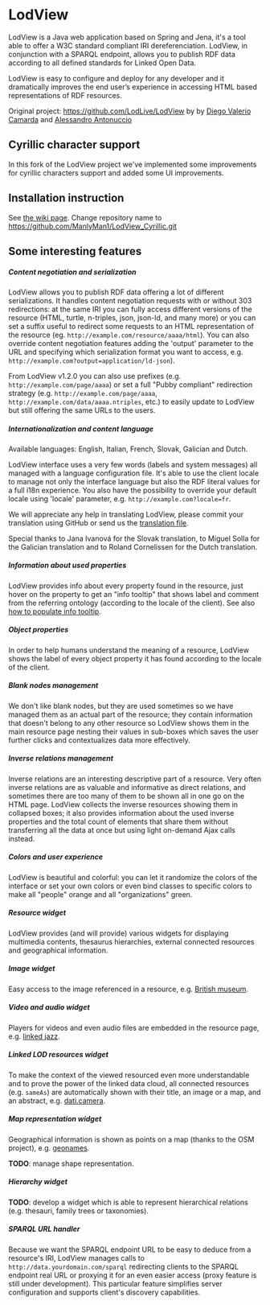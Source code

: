 # LodView
LodView is a Java web application based on Spring and Jena, it's a tool able to offer a W3C standard compliant IRI dereferenciation. LodView, in conjunction with a SPARQL endpoint, allows you to publish RDF data according to all defined standards for Linked Open Data.

LodView is easy to configure and deploy for any developer and it dramatically improves the end user’s experience in accessing HTML based representations of RDF resources.

Original project: https://github.com/LodLive/LodView by by [Diego Valerio Camarda](https://www.linkedin.com/in/dvcama) and [Alessandro Antonuccio](https://www.hstudio.it/)
## Cyrillic character support
In this fork of the LodView project we've implemented some improvements for cyrillic characters support and added some UI improvements.

## Installation instruction
See [the wiki page](https://github.com/dvcama/LodView/wiki). 
Change repository name to https://github.com/ManlyMan1/LodView_Cyrillic.git
## Some interesting features
##### Content negotiation and serialization
LodView allows you to publish RDF data offering a lot of different serializations. It handles content negotiation requests with or without 303 redirections: at the same IRI you can fully access different versions of the resource (HTML, turtle, n-triples, json, json-ld, and many more) or you can set a suffix useful to redirect some requests to an HTML representation of the resource (eg. `http://example.com/resource/aaaa/html`). You can also override content negotiation features adding the 'output' parameter to the URL and specifying which serialization format you want to access, e.g. `http://example.com?output=application/ld-json`).

From LodView v1.2.0 you can also use prefixes (e.g. `http://example.com/page/aaaa`) or set a full "Pubby compliant" redirection strategy (e.g. `http://example.com/page/aaaa`, `http://example.com/data/aaaa.ntriples`, etc.) to easily update to LodView but still offering the same URLs to the users.

##### Internationalization and content language
Available languages: English, Italian, French, Slovak, Galician and Dutch.

LodView interface uses a very few words (labels and system messages) all managed with a language configuration file. It's able to use the client locale to manage not only the interface language but also the RDF literal values for a full i18n experience. You also have the possibility to override your default locale using 'locale' parameter, e.g. `http://example.com?locale=fr`.

We will appreciate any help in translating LodView, please commit your translation using GitHub or send us the [translation file](https://github.com/dvcama/LodView/blob/master/src/main/resources/messages_en.properties).

Special thanks to Jana Ivanová for the Slovak translation, to Miguel Solla for the Galician translation and to Roland Cornelissen for the Dutch translation.

##### Information about used properties
LodView provides info about every property found in the resource, just hover on the property to get an "info tooltip" that shows label and comment from the referring ontology (according to the locale of the client). See also [how to populate info tooltip](https://github.com/dvcama/LodView/wiki/how-to%3A-populate-info-tooltip).

##### Object properties
In order to help humans understand the meaning of a resource, LodView shows the label of every object property it has found according to the locale of the client.

##### Blank nodes management
We don't like blank nodes, but they are used sometimes so we have managed them as an actual part of the resource; they contain information that doesn't belong to any other resource so LodView shows them in the main resource page nesting their values in sub-boxes which saves the user further clicks and contextualizes data more effectively.

##### Inverse relations management
Inverse relations are an interesting descriptive part of a resource. Very often inverse relations are as valuable and informative as direct relations, and sometimes there are too many of them to be shown all in one go on the HTML page. LodView collects the inverse resources showing them in collapsed boxes; it also provides information about the used inverse properties and the total count of elements that share them without transferring all the data at once but using light on-demand Ajax calls instead.

##### Colors and user experience
LodView is beautiful and colorful: you can let it randomize the colors of the interface or set your own colors or even bind classes to specific colors to make all "people" orange and all "organizations" green.

##### Resource widget
LodView provides (and will provide) various widgets for displaying multimedia contents, thesaurus hierarchies, external connected resources and geographical information.

##### Image widget
Easy access to the image referenced in a resource, e.g. [British museum](http://lodview.it/lodview/?IRI=http%3A%2F%2Fcollection.britishmuseum.org%2Fid%2Fobject%2FYCA62958&sparql=http%3A%2F%2Fcollection.britishmuseum.org%2Fsparql&prefix=http%3A%2F%2Fcollection.britishmuseum.org%2Fid%2Fobject%2F).

##### Video and audio widget
Players for videos and even audio files are embedded in the resource page, e.g. [linked jazz](http://lodview.it/lodview/?IRI=http%3A%2F%2Flinkedjazz.org%2Fresource%2FMary_Lou_Williams&sparql=https%3A%2F%2Flinkedjazz.org%2Fsparql%2Fselect&prefix=http%3A%2F%2Flinkedjazz.org%2Fresource%2F).

##### Linked LOD resources widget
To make the context of the viewed resourced even more understandable and to prove the power of the linked data cloud, all connected resources (e.g. `sameAs`) are automatically shown with their title, an image or a map, and an abstract, e.g. [dati.camera](http://lodview.it/lodview/?IRI=http%3A%2F%2Fdati.camera.it%2Focd%2Fpersona.rdf%2Fp4230&sparql=http%3A%2F%2Fdati.camera.it%2Fsparql&prefix=http%3A%2F%2Fdati.camera.it%2Focd%2F).

##### Map representation widget
Geographical information is shown as points on a map (thanks to the OSM project), e.g. [geonames](http://lodview.it/lodview/?IRI=http%3A%2F%2Fsws.geonames.org%2F6471849%2F&sparql=%3C%3E&prefix=http%3A%2F%2Fsws.geonames.org%2F).

**TODO**: manage shape representation.

##### Hierarchy widget
**TODO**: develop a widget which is able to represent hierarchical relations (e.g. thesauri, family trees or taxonomies).

##### SPARQL URL handler
Because we want the SPARQL endpoint URL to be easy to deduce from a resource's IRI, LodView manages calls to `http://data.yourdomain.com/sparql` redirecting clients to the SPARQL endpoint real URL or proxying it for an even easier access (proxy feature is still under development). This particular feature simplifies server configuration and supports client's discovery capabilities.

